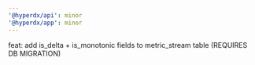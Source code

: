 ```yaml
---
'@hyperdx/api': minor
'@hyperdx/app': minor
---
```


feat: add is_delta + is_monotonic fields to metric_stream table (REQUIRES DB
MIGRATION)
